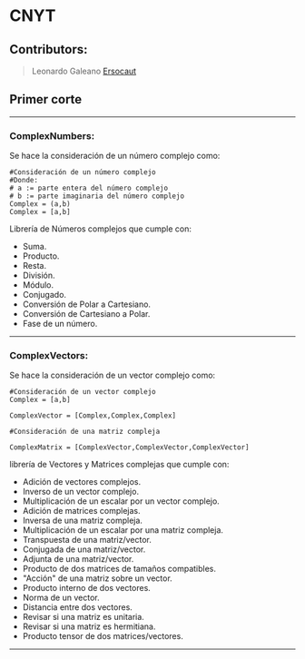 # __CNYT__

## __Contributors:__

>Leonardo Galeano [Ersocaut](https://github.com/Ersocaut)

## __Primer corte__
---
### ComplexNumbers:

Se hace la consideración de un número complejo como:

```
#Consideración de un número complejo
#Donde:
# a := parte entera del número complejo
# b := parte imaginaria del número complejo
Complex = (a,b)
Complex = [a,b]
```

Librería de Números complejos que cumple con:
  * Suma.
  * Producto.
  * Resta.
  * División.
  * Módulo.
  * Conjugado.
  * Conversión de Polar a Cartesiano.
  * Conversión de Cartesiano a Polar.
  * Fase de un número.
---
### ComplexVectors:

Se hace la consideración de un vector complejo como:

```
#Consideración de un vector complejo
Complex = [a,b]

ComplexVector = [Complex,Complex,Complex]

#Consideración de una matriz compleja

ComplexMatrix = [ComplexVector,ComplexVector,ComplexVector]
```
librería de Vectores y Matrices complejas que cumple con:
 * Adición de vectores complejos.
 * Inverso de un vector complejo.
 * Multiplicación de un escalar por un vector complejo.
 * Adición de matrices complejas.
 * Inversa de una matriz compleja.
 * Multiplicación de un escalar por una matriz compleja.
 * Transpuesta de una matriz/vector.
 * Conjugada de una matriz/vector.
 * Adjunta de una matriz/vector.
 * Producto de dos matrices de tamaños compatibles.
 * "Acción" de una matriz sobre un vector.
 * Producto interno de dos vectores.
 * Norma de un vector.
 * Distancia entre dos vectores.
 * Revisar si una matriz es unitaria.
 * Revisar si una matriz es hermitiana.
 * Producto tensor de dos matrices/vectores.
---
